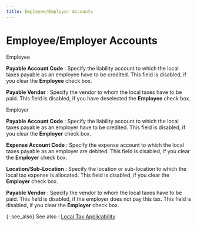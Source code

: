 ```yaml
---
title: Employee/Employer Accounts
---
```


# Employee/Employer Accounts


Employee


**Payable Account Code**
: Specify the liability account to which the local  taxes payable as an employee have to be credited. This field is disabled,  if you clear the **Employee** check  box.


**Payable Vendor**
: Specify the vendor to whom the local taxes have  to be paid. This field is disabled, if you have deselected the **Employee**  check box.


Employer


**Payable Account Code**
: Specify the liability account to which the local  taxes payable as an employer have to be credited. This field is disabled,  if you clear the **Employer** check  box.


**Expense Account Code**
: Specify the expense account to which the local taxes  payable as an employer are debited. This field is disabled, if you clear  the **Employer** check box.


**Location/Sub-Location**
: Specify the location or sub-location to which the  local tax expense is allocated. This field is disabled, if you clear the  **Employer** check box.


**Payable Vendor**
: Specify the vendor to whom the local taxes have  to be paid. This field is disabled, if the employer does not pay this  tax. This field is disabled, if you clear the **Employer**  check box.


{:.see_also}
See also
: [Local  Tax Applicability]({{site.prl_baseurl}}/misc/local_tax_applicability_sup.html)
